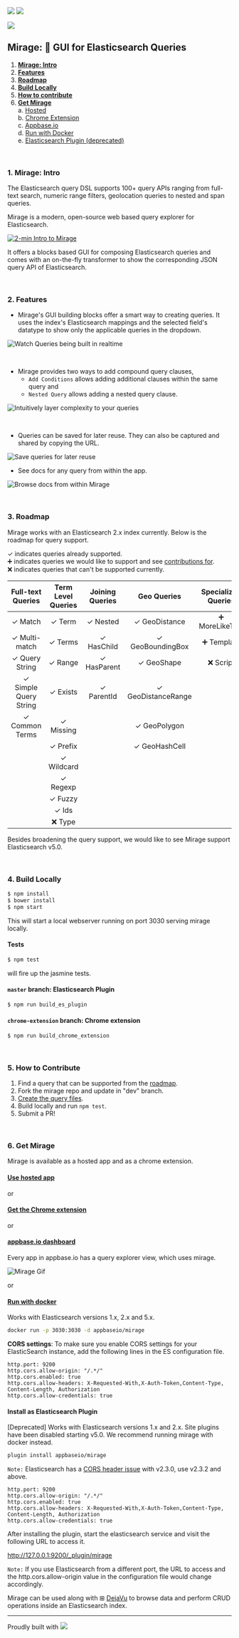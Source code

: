  [![](https://img.shields.io/badge/license-Apache%202-blue.svg)](https://github.com/appbaseio/mirage/blob/dev/LICENSE.md) [![](https://img.shields.io/badge/angular-2.0.2-red.svg)](https://github.com/appbaseio/mirage/blob/dev/package.json#L20) 

![](http://i.imgur.com/RoyFbSb.png?1)

## Mirage: 🔎 GUI for Elasticsearch Queries

1. **[Mirage: Intro](#1-mirage-intro)**   
2. **[Features](#2-features)**  
3. **[Roadmap](#3-roadmap)**
4. **[Build Locally](#4-build-locally)**  
5. **[How to contribute](#5-how-to-contribute)**
6. **[Get Mirage](#6-get-mirage)**  
  a. [Hosted](#use-hosted-app)  
  b. [Chrome Extension](#get-the-chrome-extension)  
  c. [Appbase.io](#appbaseio-dashboard)  
  d. [Run with Docker](#run-with-docker)  
  e. [Elasticsearch Plugin (deprecated)](#install-as-elasticsearch-plugin)

<br>

### 1. Mirage: Intro

The Elasticsearch query DSL supports 100+ query APIs ranging from full-text search, numeric range filters, geolocation queries to nested and span queries.

Mirage is a modern, open-source web based query explorer for Elasticsearch.

[![2-min Intro to Mirage](https://i.imgur.com/mBMBdfU.png)](https://vimeo.com/185000306)

It offers a blocks based GUI for composing Elasticsearch queries and comes with an on-the-fly transformer to show the corresponding JSON query API of Elasticsearch.

<br>

### 2. Features

* Mirage's GUI building blocks offer a smart way to creating queries. It uses the index's Elasticsearch mappings and the selected field's datatype to show only the applicable queries in the dropdown.

![Watch Queries being built in realtime](http://i.imgur.com/9ActpEK.gif)  

<br>

* Mirage provides two ways to add compound query clauses,
  * `Add Conditions` allows adding additional clauses within the same query and  
  * `Nested Query` allows adding a nested query clause.

![Intuitively layer complexity to your queries](http://i.imgur.com/uFpBv4e.gif)  

<br>

* Queries can be saved for later reuse. They can also be captured and shared by copying the URL.

![Save queries for later reuse](http://i.imgur.com/NMAi5tn.gif)

* See docs for any query from within the app.

![Browse docs from within Mirage](http://i.imgur.com/9bDf6ax.gif)

<br>

### 3. Roadmap

Mirage works with an Elasticsearch 2.x index currently. Below is the roadmap for query support.

✓ indicates queries already supported.  
➕ indicates queries we would like to support and see [contributions for](#5-how-to-contribute).  
❌ indicates queries that can't be supported currently.

| Full-text Queries      | Term Level Queries    | Joining Queries | Geo Queries          | Specialized Queries | Span Queries |
| :--------------------: |:---------------------:| :--------------:| :-------------------:|:-------------------:|:------------:|
| 	✓ Match               | 	✓ Term             | ✓ Nested       | ✓ GeoDistance        | ➕ MoreLikeThis     | ✓ SpanTerm   |
| 	✓ Multi-match         | 	✓ Terms            | ✓ HasChild     | ✓ GeoBoundingBox     | ➕ Template         | ➕ SpanMulti  |
| 	✓ Query String        | 	✓ Range            | ✓ HasParent    |  ✓ GeoShape          | ❌ Script           | ✓ SpanFirst  |
| 	✓ Simple Query String | 	✓ Exists           | ✓ ParentId     | ✓ GeoDistanceRange   |                     | ➕ SpanNear   |
| 	✓ Common Terms        | 	✓ Missing          |                 | ✓ GeoPolygon         |                     | ➕ SpanOr     |
|                         | 	✓ Prefix           |                 | ✓ GeoHashCell        |                     | ➕ SpanNot    |
|                         | 	✓ Wildcard         |                 |                      |                     | ➕ SpanContaining |
|                         | 	✓ Regexp           |                 |                      |                     | ➕ SpanWithin |
|                         | 	✓ Fuzzy            |                 |                      |                     |
|                         | 	✓ Ids              |                 |                      |                     |
|                         | ❌ Type              |                 |                      |                     |

Besides broadening the query support, we would like to see Mirage support Elasticsearch v5.0.

<br>

### 4. Build Locally

```sh
$ npm install
$ bower install
$ npm start
```

This will start a local webserver running on port 3030 serving mirage locally.

#### Tests

```sh
$ npm test
```

will fire up the jasmine tests.

#### `master` branch: Elasticsearch Plugin

```sh
$ npm run build_es_plugin
```

#### `chrome-extension` branch: Chrome extension

```sh
$ npm run build_chrome_extension
```

<br>

### 5. How to Contribute  

1. Find a query that can be supported from the [roadmap](#3-roadmap).  
2. Fork the mirage repo and update in "dev" branch.
3. [Create the query files](https://github.com/appbaseio/mirage/blob/dev/HOW-TO-CONTRIBUTE.md).  
4. Build locally and run `npm test`.
5. Submit a PR!

<br>

### 6. Get Mirage

Mirage is available as a hosted app and as a chrome extension.

#### [Use hosted app](http://appbaseio.github.io/mirage)  

or  

#### [Get the Chrome extension](https://chrome.google.com/webstore/detail/mirage/dcnlpfmnpoggchflmdnkgiepijgljoka)

or

#### [appbase.io dashboard](https://appbase.io/scalr/apps)

Every app in appbase.io has a query explorer view, which uses mirage.

![Mirage Gif](https://uploads.intercomcdn.com/i/o/11609686/0425a4651aab31dde481fa6c/Mirage_Gif.gif)

or

#### [Run with docker](https://hub.docker.com/r/appbaseio/mirage)

Works with Elasticsearch versions 1.x, 2.x and 5.x.

```sh
docker run -p 3030:3030 -d appbaseio/mirage
```
**CORS settings**: To make sure you enable CORS settings for your ElasticSearch instance, add the following lines in the ES configuration file.

```
http.port: 9200
http.cors.allow-origin: "/.*/"
http.cors.enabled: true
http.cors.allow-headers: X-Requested-With,X-Auth-Token,Content-Type, Content-Length, Authorization
http.cors.allow-credentials: true
```

#### Install as Elasticsearch Plugin

[Deprecated] Works with Elasticsearch versions 1.x and 2.x. Site plugins have been disabled starting v5.0. We recommend running mirage with docker instead.

```sh
plugin install appbaseio/mirage
```

``Note:`` Elasticsearch has a [CORS header issue](https://github.com/elastic/elasticsearch/issues/17483) with v2.3.0, use v2.3.2 and above.

```
http.port: 9200
http.cors.allow-origin: "/.*/"
http.cors.enabled: true
http.cors.allow-headers: X-Requested-With,X-Auth-Token,Content-Type, Content-Length, Authorization
http.cors.allow-credentials: true
```

After installing the plugin, start the elasticsearch service and visit the following URL to access it.

http://127.0.0.1:9200/_plugin/mirage

``Note:`` If you use Elasticsearch from a different port, the URL to access and the http.cors.allow-origin value in the configuration file would change accordingly.

Mirage can be used along with ⊞ [DejaVu](https://github.com/appbaseio/dejaVu) to browse data and perform CRUD operations inside an Elasticsearch index.

---

Proudly built with ![](https://avatars0.githubusercontent.com/u/139426?v=3&s=20)
